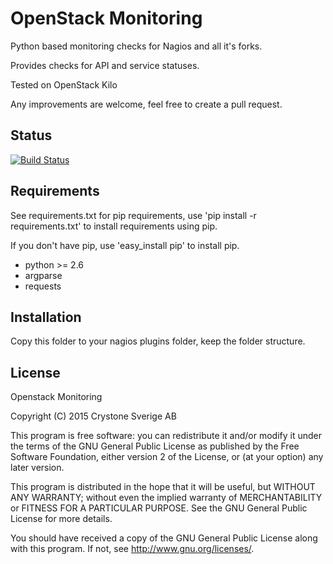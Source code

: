 # OpenStack Monitoring
Python based monitoring checks for Nagios and all it's forks.

Provides checks for API and service statuses.

Tested on OpenStack Kilo

Any improvements are welcome, feel free to create a pull request.

## Status
[![Build Status](https://travis-ci.org/crystone/openstack-monitoring.svg?branch=master)](https://travis-ci.org/crystone/openstack-monitoring)

## Requirements
See requirements.txt for pip requirements, use 'pip install -r requirements.txt' to install requirements using pip.

If you don't have pip, use 'easy_install pip' to install pip.

* python >= 2.6
* argparse
* requests

## Installation
Copy this folder to your nagios plugins folder, keep the folder structure.

## License
Openstack Monitoring

Copyright (C) 2015 Crystone Sverige AB

This program is free software: you can redistribute it and/or modify
it under the terms of the GNU General Public License as published by
the Free Software Foundation, either version 2 of the License, or
(at your option) any later version.

This program is distributed in the hope that it will be useful,
but WITHOUT ANY WARRANTY; without even the implied warranty of
MERCHANTABILITY or FITNESS FOR A PARTICULAR PURPOSE.  See the
GNU General Public License for more details.

You should have received a copy of the GNU General Public License
along with this program.  If not, see <http://www.gnu.org/licenses/>.
